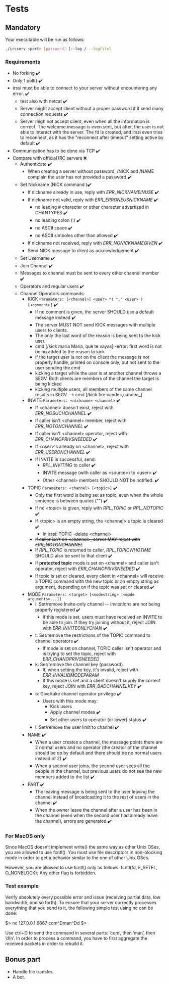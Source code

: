 # Tests

## Mandatory

Your executable will be run as follows:

```bash
./ircserv <port> [password] [--log / --logfile]
```

### Requirements

- No forking ✔️
- Only 1 poll() ✔️
- irssi must be able to connect to your server without encountering any error. ✔️
  - test also with netcat ✔️
  - Server might accept client without a proper password if it send many connection requests ✔️
  - Server migh not accept client, even when all the information is correct. The welcome message is even sent, but after, the user is not able to interact with the server. The fd is created, and irssi even tries to reconnect, as it has the "reconnect after timeout" setting active by default ✔️
- Communication has to be done via TCP ✔️
- Compare with official IRC servers ❌
  - Authenticate ✔️
    - When creating a server without password, /NICK and /NAME complain the user has not provided a password ✔️
  - Set Nickname (NICK command )✔️
    - If nickname already in use, reply with *ERR_NICKNAMEINUSE* ✔️
    - If nickname not valid, reply with *ERR_ERRONEUSNICKNAME* ✔️
      - no leading # character or other character advertized in CHANTYPES ✔️
      - no leading colon (:) ✔️
      - no ASCII space ✔️
      - no ASCII simboles other than allowed ✔️
    - If nickname not received, reply with *ERR_NONICKNAMEGIVEN* ✔️
    - Send NICK message to client as acknowledgement ✔️
  - Set Username ✔️
  - Join Channel ✔️
  - Messages to channel must be sent to every other channel member ✔️
  - Operators and regular users ✔️
  - Channel Operators commands:
    - KICK `Parameters: [<channel>] <user> *( "," <user> ) [<comment>]` ✔️
      - If no comment is given, the server SHOULD use a default message instead ✔️
      - The server MUST NOT send KICK messages with multiple users to clients.
      - The only the last word of the reason is being sent to the kick user.
      - cmd [/kick maria Maria, que te vayas]
        -error: first word is not being added to the reason to kick
      - if the target user is not on the client the message is not properly handle, printed on console only, but not sent to the user sending the cmd
      - kicking a target while the user is at another channel throws a SEGV. Both clients are members of the channel the target is being kicked
      - kicking multiple users, all members of the same channel results in SEGV --> cmd [/kick fire candec,candec_]
    - INVITE `Parameters: <nickname> <channel>` ✔️
      - If \<channel> doesn't exist, reject with *ERR_NOSUCHCHANNEL* ✔️
      - If caller isn't \<channel> member, reject with *ERR_NOTONCHANNEL* ✔️
      - If caller isn't \<channel> operator, reject with *ERR_CHANOPRIVSNEEDED* ✔️
      - If \<user>'s already on \<channel>, reject with *ERR_USERONCHANNEL* ✔️
      - If INVITE is successful, send:
        - *RPL_INVITING* to caller ✔️
        - INVITE message (with caller as \<source>) to \<user> ✔️
        - Other \<channel> members SHOULD NOT be notified. ✔️
    - TOPIC `Parameters: <channel> [<topic>]` ✔️
      - Only the first word is being set as topic, even when the whole sentence is between quotes ("") ✔️
      - If no \<topic> is given, reply with *RPL_TOPIC* or *RPL_NOTOPIC* ✔️
      - If \<topic> is an empty string, the \<channel>'s topic is cleared ✔️
        - In irssi: TOPIC -delete \<channel>
      - ~~If caller isn't on \<channel>, server MAY reject with *ERR_NOTONCHANNEL*~~
      - If *RPL_TOPIC* is returned to caller, *RPL_TOPICWHOTIME* SHOULD also be sent to that client ✔️
      - If **protected topic** mode is set on \<channel> and caller isn't operator, reject with *ERR_CHANOPRIVSNEEDED* ✔️
      - If topic is set or cleared, every client in \<channel> will receive a TOPIC command with the new topic or an empty string as argument, depending on if the topic was set or cleared ✔️
    - MODE `Parameters: <target> [<modestring> [<mode arguments>...]]`
      - i: Set/remove Invite-only channel -- Invitations are not being properly registered ✔️
        - If this mode is set, users must have received an INVITE to be able to join. If they try joining without it, reject JOIN with *ERR_INVITEONLYCHAN* ✔️
      - t: Set/remove the restrictions of the TOPIC command to channel operators ✔️
        - If mode is set on channel, TOPIC caller isn't operator and is trying to set the topic, reject with *ERR_CHANOPRIVSNEEDED*
      - k: Set/remove the channel key (password)
        - If, when setting the key, it's invalid, reject with *ERR_INVALIDMODEPARAM*
        - If this mode is set and a client doesn't supply the correct key, reject JOIN with *ERR_BADCHANNELKEY* ✔️
      - o: Give/take channel operator privilege ✔️
        - Users with this mode may:
          - Kick users
          - Apply channel modes ✔️
          - Set other users to operator (or lower) status ✔️
      - l: Set/remove the user limit to channel ✔️
    - NAME ✔️
      - When a user creates a channel, the message points there are 2 normal users and no operator (the creator of the channel should be op by default and there should be no normal users instead of 2) ✔️
      - When a second user joins, the second user sees all the people in the channel, but previous users do not see the new members added to the list ✔️
    - PART ✔️
      - The leaving message is being sent to the user leaving the channel instead of broadcasting it to the rest of users in the channel ✔️
      - When the owner leave the channel after a user has been in the channel (even when the second user had already leave the channel), errors are generated ✔️

### For MacOS only

Since MacOS doesn’t implement write() the same way as other Unix OSes, you are allowed to use fcntl().
You must use file descriptors in non-blocking mode in order to get a behavior similar to the one of other Unix OSes.

However, you are allowed to use fcntl() only as follows:
fcntl(fd, F_SETFL, O_NONBLOCK);
Any other flag is forbidden.

### Test example

Verify absolutely every possible error and issue (receiving partial data, low bandwidth, and so forth).
To ensure that your server correctly processes everything that you send to it, the following simple test using nc can be done:

\$> nc 127.0.0.1 6667
com^Dman^Dd
\$>

Use ctrl+D to send the command in several parts: ’com’, then ’man’, then ’d\n’.
In order to process a command, you have to first aggregate the received packets in order to rebuild it.

## Bonus part

- Handle file transfer.
- A bot.
